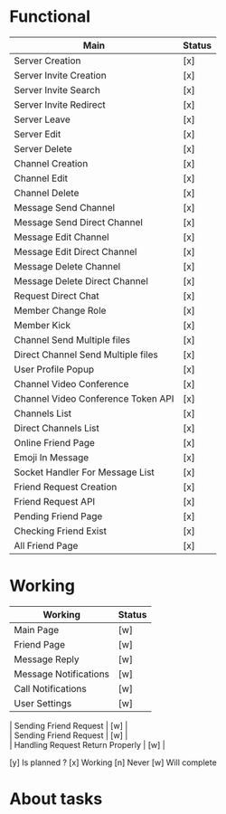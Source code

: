 # Functional

|   Main	                             |   Status |	
|---	                                 |---	|
|   Server Creation	                     |  [x]	|   	
|   Server Invite Creation	             |  [x]	|   	
|   Server Invite Search	             |  [x]	|   	
|   Server Invite Redirect	             |  [x]	|   	
|   Server Leave                         |  [x]	|
|   Server Edit	                         |  [x]	|   	
|   Server Delete	                     |  [x]	|   	
|   Channel Creation	                 |  [x]	|   	
|   Channel Edit	                     |  [x]	|   	
|   Channel Delete	                     |  [x]	|   	
|   Message Send Channel	             |  [x]	|   	
|   Message Send Direct Channel	         |  [x]	|   	
|   Message Edit Channel                 |  [x]	|   	
|   Message Edit Direct Channel          |  [x]	|   	
|   Message Delete Channel               |  [x]	|   	
|   Message Delete Direct Channel        |  [x]	|   	
|   Request Direct Chat     	         |  [x]	|   	
|   Member Change Role       	         |  [x]	|   	
|   Member Kick                	         |  [x]	|   	
|   Channel Send Multiple files          |  [x]	|   	 	
|   Direct Channel Send Multiple files   |  [x]	| 
|   User Profile Popup	                 |  [x]	|   	
|   Channel Video Conference	         |  [x]	|   	
|   Channel Video Conference Token API   |  [x]	|   	
|   Channels List   	                 |  [x]	|   	
|   Direct Channels List                 |  [x]	|
|   Online Friend Page	                 |  [x] |     	
|   Emoji In Message                     |  [x]	|   	
|   Socket Handler For Message List      |  [x] |
|   Friend Request Creation	             |  [x]	|   	
|   Friend Request API  	             |  [x]	|   	
|   Pending Friend Page                  |  [x] |
|   Checking Friend Exist                |  [x] | 
|   All Friend Page                      |  [x] |


# Working 
|   Working	                             |   Status	
|---	                                 |---	
|   Main Page	                         |  [w] |   	
|   Friend Page                          |  [w] |
|   Message Reply                        |  [w] |   	
|   Message Notifications                |  [w] |   	
|   Call Notifications                   |  [w] |
|   User Settings                        |  [w] |  
 
|   Sending Friend Request               |  [w] |  
|   Sending Friend Request               |  [w] |  
|   Handling Request Return Properly     |  [w] |  


[y] Is planned ?
[x] Working
[n] Never 
[w] Will complete

# About tasks
